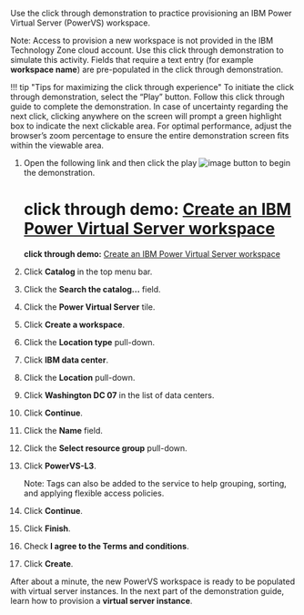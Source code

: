 Use the click through demonstration to practice provisioning an IBM Power Virtual Server (PowerVS) workspace.

Note: Access to provision a new workspace is not provided in the IBM Technology Zone cloud account. Use this click through demonstration to simulate this activity. Fields that require a text entry (for example **workspace name**) are pre-populated in the click through demonstration.

!!! tip "Tips for maximizing the click through experience"
    To initiate the click through demonstration, select the “Play” button. Follow this click through guide to complete the demonstration. In case of uncertainty regarding the next click, clicking anywhere on the screen will prompt a green highlight box to indicate the next clickable area. For optimal performance, adjust the browser’s zoom percentage to ensure the entire demonstration screen fits within the viewable area.

1. Open the following link and then click the play ![image](https://github.com/user-attachments/assets/67789db8-fd6d-4d68-a26b-3a1d6c0b7e97) button to begin the demonstration.<br>

    # **click through demo:** <a href="https://ibm.github.io/SalesEnablement-PowerVS-L3/includes/Provisioning-a-Workspace/index.html" target ="_blank">Create an IBM Power Virtual Server workspace</a>
    **click through demo:** <a href="https://github.com/dpkshetty/TEST-SalesEnablement-PowerVS-L3/blob/main/docs/includes/Provisioning-a-Workspace/index.html" target ="_blank">Create an IBM Power Virtual Server workspace</a>

2. Click **Catalog** in the top menu bar.
3. Click the **Search the catalog...** field.
4. Click the **Power Virtual Server** tile.
5. Click **Create a workspace**.
6. Click the **Location type** pull-down.
7. Click **IBM data center**.
8. Click the **Location** pull-down.
9. Click **Washington DC 07** in the list of data centers.
10. Click **Continue**.
11. Click the **Name** field.
12. Click the **Select resource group** pull-down.
13. Click **PowerVS-L3**.
    
    Note: Tags can also be added to the service to help grouping, sorting, and applying flexible access policies.
    
14. Click **Continue**.
15. Click **Finish**.
16. Check **I agree to the Terms and conditions**.
17. Click **Create**.

After about a minute, the new PowerVS workspace is ready to be populated with virtual server instances. In the next part of the demonstration guide, learn how to provision a **virtual server instance**.
